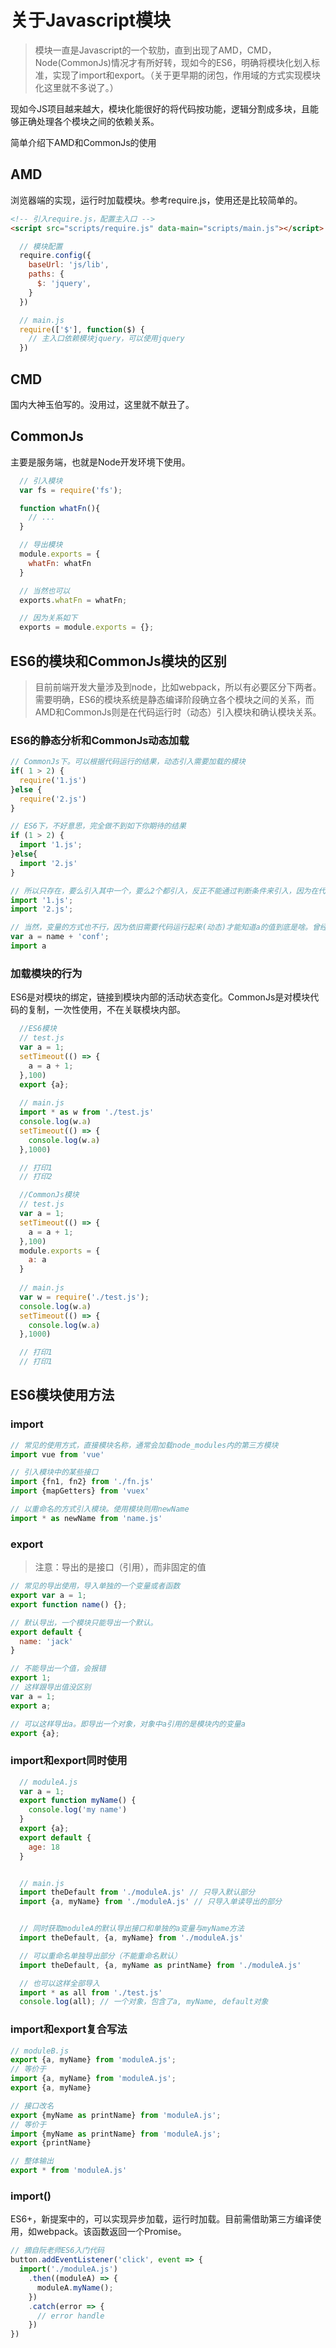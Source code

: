 # 关于Javascript模块
>模块一直是Javascript的一个软肋，直到出现了AMD，CMD，Node(CommonJs)情况才有所好转，现如今的ES6，明确将模块化划入标准，实现了import和export。（关于更早期的闭包，作用域的方式实现模块化这里就不多说了。）

现如今JS项目越来越大，模块化能很好的将代码按功能，逻辑分割成多块，且能够正确处理各个模块之间的依赖关系。

简单介绍下AMD和CommonJs的使用

## AMD
浏览器端的实现，运行时加载模块。参考require.js，使用还是比较简单的。
```html
<!-- 引入require.js，配置主入口 -->
<script src="scripts/require.js" data-main="scripts/main.js"></script>
```

```js
  // 模块配置
  require.config({
    baseUrl: 'js/lib',
    paths: {
      $: 'jquery',
    }
  })

  // main.js 
  require(['$'], function($) {
    // 主入口依赖模块jquery，可以使用jquery
  })
```

## CMD
国内大神玉伯写的。没用过，这里就不献丑了。

## CommonJs
主要是服务端，也就是Node开发环境下使用。
```js
  // 引入模块
  var fs = require('fs');

  function whatFn(){
    // ...
  }

  // 导出模块
  module.exports = {
    whatFn: whatFn
  }

  // 当然也可以
  exports.whatFn = whatFn;

  // 因为关系如下
  exports = module.exports = {};
```

## ES6的模块和CommonJs模块的区别
>目前前端开发大量涉及到node，比如webpack，所以有必要区分下两者。
>需要明确，ES6的模块系统是静态编译阶段确立各个模块之间的关系，而AMD和CommonJs则是在代码运行时（动态）引入模块和确认模块关系。

### ES6的静态分析和CommonJs动态加载
```js
// CommonJs下。可以根据代码运行的结果，动态引入需要加载的模块
if( 1 > 2) {
  require('1.js')
}else {
  require('2.js')
}

// ES6下，不好意思，完全做不到如下你期待的结果
if (1 > 2) {
  import '1.js';
}else{
  import '2.js'
}

// 所以只存在，要么引入其中一个，要么2个都引入，反正不能通过判断条件来引入，因为在代码运行前，静态分析就已经将模块的引入和模块之间的关系确立了！
import '1.js';
import '2.js';

// 当然，变量的方式也不行，因为依旧需要代码运行起来(动态)才能知道a的值到底是啥。曾经傻傻的试过
var a = name + 'conf';
import a

```

### 加载模块的行为
ES6是对模块的绑定，链接到模块内部的活动状态变化。CommonJs是对模块代码的复制，一次性使用，不在关联模块内部。
```js
  //ES6模块
  // test.js
  var a = 1;
  setTimeout(() => {
    a = a + 1;
  },100)
  export {a};
  
  // main.js
  import * as w from './test.js'
  console.log(w.a)
  setTimeout(() => {
    console.log(w.a)
  },1000)

  // 打印1
  // 打印2
```

```js
  //CommonJs模块
  // test.js
  var a = 1;
  setTimeout(() => {
    a = a + 1;
  },100)
  module.exports = {
    a: a
  }
  
  // main.js
  var w = require('./test.js');
  console.log(w.a)
  setTimeout(() => {
    console.log(w.a)
  },1000)

  // 打印1
  // 打印1
```

## ES6模块使用方法
### import
```js
// 常见的使用方式，直接模块名称，通常会加载node_modules内的第三方模块
import vue from 'vue'

// 引入模块中的某些接口
import {fn1, fn2} from './fn.js'
import {mapGetters} from 'vuex'

// 以重命名的方式引入模块。使用模块则用newName
import * as newName from 'name.js'
```

### export
>注意：导出的是接口（引用），而非固定的值

```js
// 常见的导出使用，导入单独的一个变量或者函数
export var a = 1;
export function name() {};

// 默认导出，一个模块只能导出一个默认。
export default {
  name: 'jack'
}

// 不能导出一个值，会报错
export 1;
// 这样跟导出值没区别
var a = 1;
export a;

// 可以这样导出a。即导出一个对象，对象中a引用的是模块内的变量a
export {a};
```

### import和export同时使用
```js
  // moduleA.js
  var a = 1;
  export function myName() {
    console.log('my name')
  }
  export {a};
  export default {
    age: 18
  }


  // main.js 
  import theDefault from './moduleA.js' // 只导入默认部分
  import {a, myName} from './moduleA.js' // 只导入单读导出的部分


  // 同时获取moduleA的默认导出接口和单独的a变量与myName方法
  import theDefault, {a, myName} from './moduleA.js'

  // 可以重命名单独导出部分（不能重命名默认）
  import theDefault, {a, myName as printName} from './moduleA.js'

  // 也可以这样全部导入
  import * as all from './test.js'
  console.log(all); // 一个对象，包含了a, myName, default对象
```


### import和export复合写法
```js
// moduleB.js
export {a, myName} from 'moduleA.js';
// 等价于
import {a, myName} from 'moduleA.js';
export {a, myName}

// 接口改名
export {myName as printName} from 'moduleA.js';
// 等价于
import {myName as printName} from 'moduleA.js';
export {printName}

// 整体输出
export * from 'moduleA.js'
```

### import()
ES6+，新提案中的，可以实现异步加载，运行时加载。目前需借助第三方编译使用，如webpack。该函数返回一个Promise。

```js
// 摘自阮老师ES6入门代码
button.addEventListener('click', event => {
  import('./moduleA.js')
    .then((moduleA) => {
      moduleA.myName();
    })
    .catch(error => {
      // error handle
    })
})
```